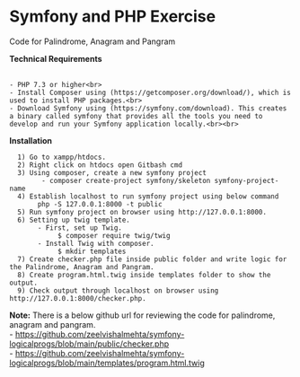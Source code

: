 # Symfony and PHP Exercise
 Code for Palindrome, Anagram and Pangram
 
<b>Technical Requirements</b><br><br>

    - PHP 7.3 or higher<br>
    - Install Composer using (https://getcomposer.org/download/), which is used to install PHP packages.<br>
    - Download Symfony using (https://symfony.com/download). This creates a binary called symfony that provides all the tools you need to develop and run your Symfony application locally.<br><br>
    
<b>Installation</b><br>

      1) Go to xampp/htdocs.
      2) Right click on htdocs open Gitbash cmd
      3) Using composer, create a new symfony project          
            - composer create-project symfony/skeleton symfony-project-name 
      4) Establish localhost to run symfony project using below command
           php -S 127.0.0.1:8000 -t public
      5) Run symfony project on browser using http://127.0.0.1:8000.    
      6) Setting up twig template.
           - First, set up Twig.
                $ composer require twig/twig
           - Install Twig with composer.
                $ mkdir templates
      7) Create checker.php file inside public folder and write logic for the Palindrome, Anagram and Pangram.
      8) Create program.html.twig inside templates folder to show the output.
      9) Check output through localhost on browser using http://127.0.0.1:8000/checker.php.
       
  <b>Note:</b> There is a below github url for reviewing the code for palindrome, anagram and pangram.<br>
                - https://github.com/zeelvishalmehta/symfony-logicalprogs/blob/main/public/checker.php<br>
                - https://github.com/zeelvishalmehta/symfony-logicalprogs/blob/main/templates/program.html.twig
    
